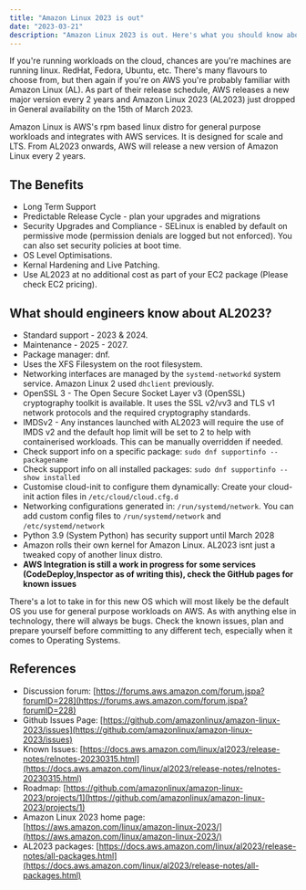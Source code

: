 ```yaml
---
title: "Amazon Linux 2023 is out"
date: "2023-03-21"
description: "Amazon Linux 2023 is out. Here's what you should know about it"
---
```


If you're running workloads on the cloud, chances are you're machines are running linux. RedHat, Fedora, Ubuntu, etc. There's many flavours to choose from, but then again if you're on AWS you're probably familiar with Amazon Linux (AL). As part of their release schedule, AWS releases a new major version every 2 years and Amazon Linux 2023 (AL2023) just dropped in General availability on the 15th of March 2023.

Amazon Linux is AWS's rpm based linux distro for general purpose workloads and integrates with AWS services. It is designed for scale and LTS. From AL2023 onwards, AWS will release a new version of Amazon Linux every 2 years.

## The Benefits

* Long Term Support
* Predictable Release Cycle - plan your upgrades and migrations
* Security Upgrades and Compliance - SELinux is enabled by default on permissive mode (permission denials are logged but not enforced). You can also set security policies at boot time.
* OS Level Optimisations.
* Kernal Hardening and Live Patching.
* Use AL2023 at no additional cost as part of your EC2 package (Please check EC2 pricing).

## What should engineers know about AL2023?

* Standard support - 2023 & 2024.
* Maintenance - 2025 - 2027.
* Package manager: dnf.
* Uses the XFS Filesystem on the root filesystem.
* Networking interfaces are managed by the `systemd-networkd` system service. Amazon Linux 2 used `dhclient` previously.
* OpenSSL 3 - The Open Secure Socket Layer v3 (OpenSSL) cryptography toolkit is available. It uses the SSL v2/vv3 and TLS v1 network protocols and the required cryptography standards.
* IMDSv2 - Any instances launched with AL2023 will require the use of IMDS v2 and the default hop limit will be set to 2 to help with containerised workloads. This can be manually overridden if needed.
* Check support info on a specific package: `sudo dnf supportinfo --packagename`
* Check support info on all installed packages: `sudo dnf supportinfo --show installed`
* Customise cloud-init to configure them dynamically: Create your cloud-init action files in `/etc/cloud/cloud.cfg.d`
* Networking configurations generated in: `/run/systemd/network`. You can add custom config files to `/run/systemd/network` and `/etc/systemd/network`
* Python 3.9 (System Python) has security support until March 2028
* Amazon rolls their own kernel for Amazon Linux. AL2023 isnt just a tweaked copy of another linux distro.
* **AWS Integration is still a work in progress for some services (CodeDeploy,Inspector as of writing this), check the GitHub pages for known issues**

There's a lot to take in for this new OS which will most likely be the default OS you use for general purpose workloads on AWS. As with anything else in technology, there will always be bugs. Check the known issues, plan and prepare yourself before committing to any different tech, especially when it comes to Operating Systems.

## References

* Discussion forum: [https://forums.aws.amazon.com/forum.jspa?forumID=228](https://forums.aws.amazon.com/forum.jspa?forumID=228)
* Github Issues Page: [https://github.com/amazonlinux/amazon-linux-2023/issues](https://github.com/amazonlinux/amazon-linux-2023/issues)
* Known Issues: [https://docs.aws.amazon.com/linux/al2023/release-notes/relnotes-20230315.html](https://docs.aws.amazon.com/linux/al2023/release-notes/relnotes-20230315.html)
* Roadmap: [https://github.com/amazonlinux/amazon-linux-2023/projects/1](https://github.com/amazonlinux/amazon-linux-2023/projects/1)
* Amazon Linux 2023 home page: [https://aws.amazon.com/linux/amazon-linux-2023/](https://aws.amazon.com/linux/amazon-linux-2023/)
* AL2023 packages: [https://docs.aws.amazon.com/linux/al2023/release-notes/all-packages.html](https://docs.aws.amazon.com/linux/al2023/release-notes/all-packages.html)
